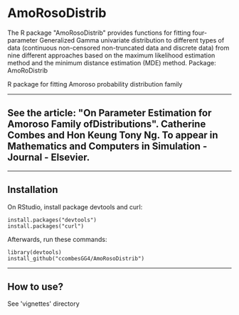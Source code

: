 # AmoRosoDistrib
The R package "AmoRosoDistrib" provides functions for fitting four-parameter Generalized Gamma univariate distribution to different types of data (continuous non-censored  non-truncated data and discrete data) from nine different approaches based on the maximum likelihood estimation method and the minimum distance estimation (MDE) method.
Package: AmoRoDistrib

R package for fitting Amoroso probability distribution family

----------------------------------------------------------------------------------------------------------------------
See the article: 
"On Parameter Estimation for Amoroso Family ofDistributions". Catherine Combes and Hon Keung Tony Ng.
To appear in Mathematics and Computers in Simulation - Journal - Elsevier.
------------------------------------------------------------------------------------------------------------------------

------------
Installation
------------

On RStudio, install package devtools and curl:

    install.packages("devtools") 
    install.packages("curl")

Afterwards, run these commands:

    library(devtools)
    install_github("ccombesGG4/AmoRosoDistrib")

------------
How to use?
------------
See 'vignettes' directory
